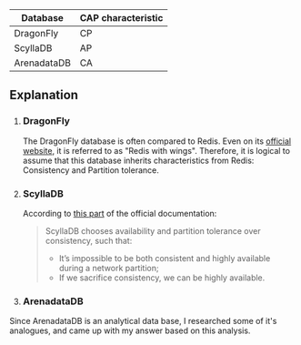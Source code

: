 | Database      | CAP characteristic |
| --------------| ------------------ |
| DragonFly     | CP                 |
| ScyllaDB      | AP                 |
| ArenadataDB   | CA                 |

## Explanation

1. ### DragonFly
   The DragonFly database is often compared to Redis. Even on its [official website](https://www.dragonflydb.io/), it is referred to as "Redis with wings". Therefore, it is logical to assume that this database inherits characteristics from Redis: Consistency and Partition tolerance.
3. ### ScyllaDB
   According to [this part](https://opensource.docs.scylladb.com/stable/architecture/architecture-fault-tolerance.html#:~:text=ScyllaDB%20chooses%20availability%20and%20partition%20tolerance%20over%20consistency%2C%20such%20that%3A) of the official documentation:
   
   > ScyllaDB chooses availability and partition tolerance over consistency, such that:
   > - It’s impossible to be both consistent and highly available during a network partition;
   > - If we sacrifice consistency, we can be highly available.
4. ### ArenadataDB
Since ArenadataDB is an analytical data base, I researched some of it's analogues, and came up with my answer based on this analysis.
